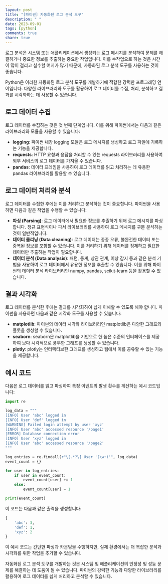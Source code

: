 ```yaml
---
layout: post
title: "[파이썬] 자동화된 로그 분석 도구"
description: " "
date: 2023-09-01
tags: [python]
comments: true
share: true
---
```


로그 분석은 시스템 또는 애플리케이션에서 생성되는 로그 메시지를 분석하여 문제를 해결하거나 중요한 정보를 추출하는 중요한 작업입니다. 이를 수작업으로 하는 것은 시간이 많이 걸리고 실수할 여지가 많기 때문에, 자동화된 로그 분석 도구를 사용하는 것이 좋습니다.

Python은 이러한 자동화된 로그 분석 도구를 개발하기에 적합한 강력한 프로그래밍 언어입니다. 다양한 라이브러리와 도구를 활용하여 로그 데이터를 수집, 처리, 분석하고 결과를 시각화하는 데 사용할 수 있습니다.

## 로그 데이터 수집

로그 데이터를 수집하는 것은 첫 번째 단계입니다. 이를 위해 파이썬에서는 다음과 같은 라이브러리와 모듈을 사용할 수 있습니다:

- **logging**: 파이썬 내장 logging 모듈은 로그 메시지를 생성하고 로그 파일에 기록하는 기능을 제공합니다.
- **requests**: HTTP 요청과 응답을 처리할 수 있는 requests 라이브러리를 사용하여 외부 서비스의 로그 데이터를 가져올 수 있습니다.
- **pandas**: 데이터 프레임을 사용하여 로그 데이터를 읽고 처리하는 데 유용한 pandas 라이브러리를 활용할 수 있습니다.

## 로그 데이터 처리와 분석

로그 데이터를 수집한 후에는 이를 처리하고 분석하는 것이 중요합니다. 파이썬을 사용하면 다음과 같은 작업을 수행할 수 있습니다:

- **파싱 (Parsing)**: 로그 데이터에서 필요한 정보를 추출하기 위해 로그 메시지를 파싱합니다. 정규 표현식이나 파서 라이브러리를 사용하여 로그 메시지를 구문 분석하는 것이 일반적입니다.
- **데이터 클리닝 (Data cleaning)**: 로그 데이터는 종종 오류, 불완전한 데이터 또는 중복된 정보를 포함할 수 있습니다. 이를 처리하기 위해 데이터를 정제하고 필요한 데이터만 추출하는 작업이 필요합니다.
- **데이터 분석 (Data analysis)**: 패턴, 통계, 상관 관계, 이상 감지 등과 같은 분석 기법을 사용하여 로그 데이터에서 유용한 정보를 추출할 수 있습니다. 이를 위해 파이썬의 데이터 분석 라이브러리인 numpy, pandas, scikit-learn 등을 활용할 수 있습니다.

## 결과 시각화

로그 데이터를 분석한 후에는 결과를 시각화하여 쉽게 이해할 수 있도록 해야 합니다. 파이썬을 사용하면 다음과 같은 시각화 도구를 사용할 수 있습니다:

- **matplotlib**: 파이썬의 데이터 시각화 라이브러리인 matplotlib은 다양한 그래프와 플롯을 생성할 수 있습니다.
- **seaborn**: seaborn은 matplotlib을 기반으로 한 높은 수준의 인터페이스를 제공하여 보다 시각적으로 풍부한 그래프를 생성할 수 있습니다.
- **plotly**: plotly는 인터랙티브한 그래프를 생성하고 웹에서 이를 공유할 수 있는 기능을 제공합니다.

## 예시 코드

다음은 로그 데이터를 읽고 파싱하여 특정 이벤트의 발생 횟수를 계산하는 예시 코드입니다:

```python
import re

log_data = """
[INFO] User 'abc' logged in
[INFO] User 'def' logged in
[WARNING] Failed login attempt by user 'xyz'
[INFO] User 'abc' accessed resource '/page1'
[ERROR] Database connection error
[INFO] User 'xyz' logged in
[INFO] User 'abc' accessed resource '/page2'
"""

log_entries = re.findall(r"\[.*?\] User '(\w+)'", log_data)
event_count = {}

for user in log_entries:
    if user in event_count:
        event_count[user] += 1
    else:
        event_count[user] = 1

print(event_count)
```

이 코드는 다음과 같은 출력을 생성합니다:

```python
{
    'abc': 3,
    'def': 1,
    'xyz': 2
}
```

이 예시 코드는 간단한 파싱과 카운팅을 수행하지만, 실제 환경에서는 더 복잡한 분석과 시각화를 위한 작업을 추가할 수 있습니다.

자동화된 로그 분석 도구를 개발하는 것은 시스템 및 애플리케이션의 안정성 및 성능 문제를 해결하는 데 도움이 될 수 있습니다. 파이썬의 강력한 기능과 다양한 라이브러리를 활용하여 로그 데이터를 쉽게 처리하고 분석할 수 있습니다.